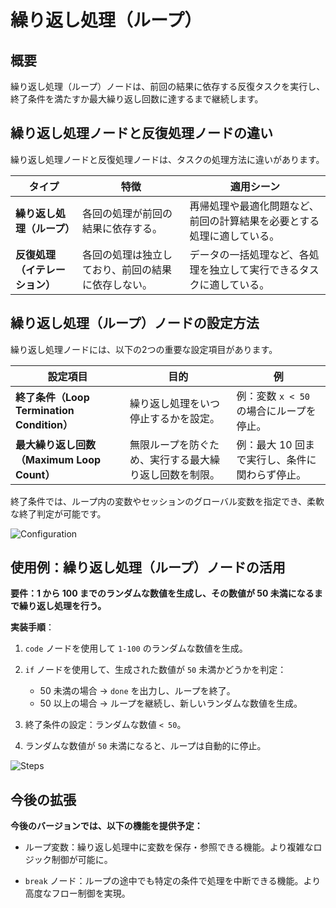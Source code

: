 # 繰り返し処理（ループ）

## 概要

繰り返し処理（ループ）ノードは、前回の結果に依存する反復タスクを実行し、終了条件を満たすか最大繰り返し回数に達するまで継続します。

## 繰り返し処理ノードと反復処理ノードの違い

繰り返し処理ノードと反復処理ノードは、タスクの処理方法に違いがあります。

<table>
  <thead>
    <tr>
      <th>タイプ</th>
      <th>特徴</th>
      <th>適用シーン</th>
    </tr>
  </thead>
  <tbody>
    <tr>
      <td><strong>繰り返し処理（ループ）</strong></td>
      <td>各回の処理が前回の結果に依存する。</td>
      <td>再帰処理や最適化問題など、前回の計算結果を必要とする処理に適している。</td>
    </tr>
    <tr>
      <td><strong>反復処理（イテレーション）</strong></td>
      <td>各回の処理は独立しており、前回の結果に依存しない。</td>
      <td>データの一括処理など、各処理を独立して実行できるタスクに適している。</td>
    </tr>
  </tbody>
</table>

## 繰り返し処理（ループ）ノードの設定方法

繰り返し処理ノードには、以下の2つの重要な設定項目があります。

<table>
  <thead>
    <tr>
      <th>設定項目</th>
      <th>目的</th>
      <th>例</th>
    </tr>
  </thead>
  <tbody>
    <tr>
      <td><strong>終了条件（Loop Termination Condition）</strong></td>
      <td>繰り返し処理をいつ停止するかを設定。</td>
      <td>例：変数 <code>x < 50</code> の場合にループを停止。</td>
    </tr>
    <tr>
      <td><strong>最大繰り返し回数（Maximum Loop Count）</strong></td>
      <td>無限ループを防ぐため、実行する最大繰り返し回数を制限。</td>
      <td>例：最大 10 回まで実行し、条件に関わらず停止。</td>
    </tr>
  </tbody>
</table>

終了条件では、ループ内の変数やセッションのグローバル変数を指定でき、柔軟な終了判定が可能です。

![Configuration](https://assets-docs.dify.ai/2025/03/13853bfaaa068cdbdeba1b1f75d482f2.png)

## 使用例：繰り返し処理（ループ）ノードの活用

**要件：1 から 100 までのランダムな数値を生成し、その数値が 50 未満になるまで繰り返し処理を行う。**

**実装手順**：

1. `code` ノードを使用して `1-100` のランダムな数値を生成。

2. `if` ノードを使用して、生成された数値が `50` 未満かどうかを判定：
   - 50 未満の場合 → `done` を出力し、ループを終了。
   - 50 以上の場合 → ループを継続し、新しいランダムな数値を生成。

3. 終了条件の設定：ランダムな数値 `< 50`。

4. ランダムな数値が `50` 未満になると、ループは自動的に停止。

![Steps](https://assets-docs.dify.ai/2025/03/b1c277001fc3cb1fbb85fe7c22a6d0fc.png)

## 今後の拡張

**今後のバージョンでは、以下の機能を提供予定：**

- ループ変数：繰り返し処理中に変数を保存・参照できる機能。より複雑なロジック制御が可能に。

- `break` ノード：ループの途中でも特定の条件で処理を中断できる機能。より高度なフロー制御を実現。

